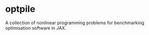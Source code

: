 # optpile
A collection of nonlinear programming problems for benchmarking optimisation software in JAX.
